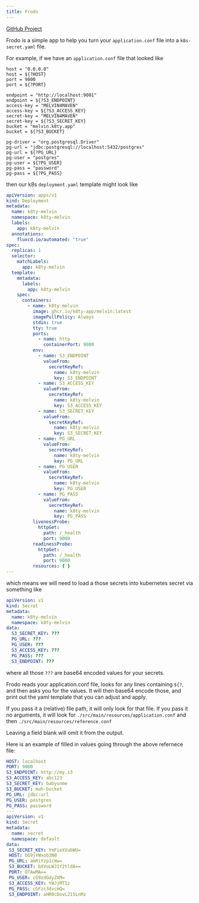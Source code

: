 ```yaml
---
title: Frodo
---
```


[GitHub Project](https://github.com/k8ty-app/frodo/)

Frodo is a simple app to help you turn your `application.conf` file into a `k8s-secret.yaml` file.

For example, if we have an `application.conf` file that looked like

```hocon
host = "0.0.0.0"
host = ${?HOST}
port = 9000
port = ${?PORT}

endpoint = "http://localhost:9001"
endpoint = ${?S3_ENDPOINT}
access-key = "MELVIN4MAVEN"
access-key = ${?S3_ACCESS_KEY}
secret-key = "MELVIN4MAVEN"
secret-key = ${?S3_SECRET_KEY}
bucket = "melvin.k8ty.app"
bucket = ${?S3_BUCKET}

pg-driver = "org.postgresql.Driver"
pg-url = "jdbc:postgresql://localhost:5432/postgres"
pg-url = ${?PG_URL}
pg-user = "postgres"
pg-user = ${?PG_USER}
pg-pass = "password"
pg-pass = ${?PG_PASS}
```

then our k8s `deployment.yaml` template might look like

```yaml
apiVersion: apps/v1
kind: Deployment
metadata:
  name: k8ty-melvin
  namespace: k8ty-melvin
  labels:
    app: k8ty-melvin
  annotations:
    fluxcd.io/automated: "true"
spec:
  replicas: 1
  selector:
    matchLabels:
      app: k8ty-melvin
  template:
    metadata:
      labels:
        app: k8ty-melvin
    spec:
      containers:
        - name: k8ty-melvin
          image: ghcr.io/k8ty-app/melvin:latest
          imagePullPolicy: Always
          stdin: true
          tty: true
          ports:
            - name: http
              containerPort: 9000
          env:
            - name: S3_ENDPOINT
              valueFrom:
                secretKeyRef:
                  name: k8ty-melvin
                  key: S3_ENDPOINT
            - name: S3_ACCESS_KEY
              valueFrom:
                secretKeyRef:
                  name: k8ty-melvin
                  key: S3_ACCESS_KEY
            - name: S3_SECRET_KEY
              valueFrom:
                secretKeyRef:
                  name: k8ty-melvin
                  key: S3_SECRET_KEY
            - name: PG_URL
              valueFrom:
                secretKeyRef:
                  name: k8ty-melvin
                  key: PG_URL
            - name: PG_USER
              valueFrom:
                secretKeyRef:
                  name: k8ty-melvin
                  key: PG_USER
            - name: PG_PASS
              valueFrom:
                secretKeyRef:
                  name: k8ty-melvin
                  key: PG_PASS
          livenessProbe:
            httpGet:
              path: /_health
              port: 9000
          readinessProbe:
            httpGet:
              path: /_health
              port: 9000
          resources: { }
---
```

which means we will need to load a those secrets into kubernetes secret via something like

```yaml
apiVersion: v1
kind: Secret
metadata:
  name: k8ty-melvin
  namespace: k8ty-melvin
data:
  S3_SECRET_KEY: ???
  PG_URL: ???
  PG_USER: ???
  S3_ACCESS_KEY: ???
  PG_PASS: ???
  S3_ENDPOINT: ???
```

where all those `???` are base64 encoded values for your secrets.

Frodo reads your application.conf file, looks for any lines containing `${?`, and then asks you
for the values. It will then base64 encode those, and print out the yaml template that you can adjust
and apply.

If you pass it a (relative) file path, it will only look for that file. If you pass it no arguments, it will look for 
`./src/main/resources/application.conf` and then `./src/main/resources/reference.conf`

Leaving a field blank will omit it from the output.

Here is an example of filled in values going through the above refernece file:

```yaml
HOST: localhost
PORT: 9000
S3_ENDPOINT: http://my.s3
S3_ACCESS_KEY: abc123
S3_SECRET_KEY: babyunme
S3_BUCKET: muh-bucket
PG_URL: jdbc:url
PG_USER: postgres
PG_PASS: password
---
apiVersion: v1
kind: Secret
metadata:
  name: secret
  namespace: default
data:
 S3_SECRET_KEY: YmFieXVubWU=
 HOST: bG9jYWxob3N0
 PG_URL: amRiYzp1cmw=
 S3_BUCKET: bXVoLWJ1Y2tldA==
 PORT: OTAwMA==
 PG_USER: cG9zdGdyZXM=
 S3_ACCESS_KEY: YWJjMTIz
 PG_PASS: cGFzc3dvcmQ=
 S3_ENDPOINT: aHR0cDovL215LnMz
 ```
